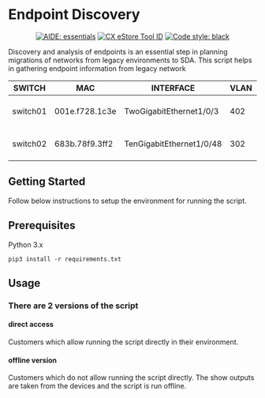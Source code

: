 # Endpoint Discovery 


<p align="center">
<a href="https://wwwin-github.cisco.com/pages/AIDE/User-Guide/"><img alt="AIDE: essentials" src="./docs/images/aide-essentials.svg"></a>
<a href="https://cxtools.cisco.com/cxestore/#/toolDetail/53892"><img alt="CX eStore Tool ID" src="https://img.shields.io/badge/TOOL%20ID-53892-blue"></a>
<a href="https://github.com/psf/black"><img alt="Code style: black" src="https://img.shields.io/badge/code%20style-black-000000.svg"></a>
</p>
Discovery and analysis of endpoints is an essential step in planning migrations of networks from legacy environments to SDA.
This script helps in gathering endpoint information from legacy network


 <!-- TABLE_GENERATE_START -->

|SWITCH| MAC  | INTERFACE | VLAN| IP|  Vendor   | CDP_PLATFORM | CDP_HOSTNAME |
| -------|------ | ------------- | ---------|------|----|----------|----------|
|switch01| 001e.f728.1c3e| TwoGigabitEthernet1/0/3|402|Cisco Systems, Inc| 192.22.4.1|IP Phone|  SEP001EF7281C3E | 
|switch02|683b.78f9.3ff2|TenGigabitEthernet1/0/48|302|Cisco Systems, Inc|192.22.5.33 |AIR-AP380| BND-AP02|

<!-- TABLE_GENERATE_END -->

## Getting Started

Follow below instructions to setup the environment for running the script.

## Prerequisites

Python 3.x

```
pip3 install -r requirements.txt 

```
## Usage

### There are 2 versions of the script

#### direct access 

Customers which allow running the script directly in their environment. 

#### offline version 

Customers which do not allow running the script directly.
The show outputs are taken from the devices and the script is run offline. 


